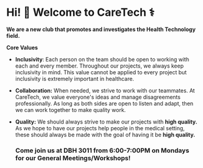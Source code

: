 # Hi! 👋 Welcome to CareTech ⚕️


**We are a new club that promotes and investigates the Health Technology field.**

**Core Values**

- **Inclusivity**: Each person on the team should be open to working with each and every member. Throughout our projects, we always keep inclusivity in mind. This value cannot be applied to every project but inclusivity is extremely important in healthcare. 

- **Collaboration:** When needed, we strive to work with our teammates. At CareTech, we value everyone's ideas and manage disagreements professionally. As long as both sides are open to listen and adapt, then we can work together to make quality work.

- **Quality:** We should always strive to make our projects with **high quality.** As we hope to have our projects help people in the medical setting, these should always be made with the goal of having it be **high quality.**

  ### Come join us at DBH 3011 from 6:00-7:00PM on Mondays for our General Meetings/Workshops!

<!--
🙋‍♀️ A short introduction - what is your organization all about?
🌈 Contribution guidelines - how can the community get involved?
👩‍💻 Useful resources - where can the community find your docs? Is there anything else the community should know?
🍿 Fun facts - what does your team eat for breakfast?
🧙 Remember, you can do mighty things with the power of [Markdown](https://docs.github.com/github/writing-on-github/getting-started-with-writing-and-formatting-on-github/basic-writing-and-formatting-syntax)
-->
